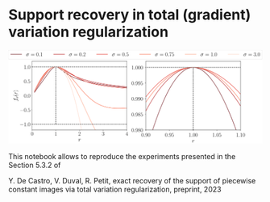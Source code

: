 # Support recovery in total (gradient) variation regularization

<p align="center">
  <img src="pre_certif.png">
</p>

This notebook allows to reproduce the experiments presented in the Section 5.3.2 of

Y. De Castro, V. Duval, R. Petit, exact recovery of the support of piecewise constant images via total variation regularization, preprint, 2023
